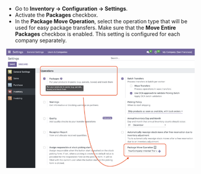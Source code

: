 - Go to **Inventory -> Configuration -> Settings**.
- Activate the **Packages** checkbox.
- In the **Package Move Operation**, select the operation type that will be used for easy package transfers. Make sure that the **Move Entire Packages** checkbox is enabled. This setting is configured for each company separately.

![Package Fast Move Configuration](../static/img/package_fast_move_configure.png)